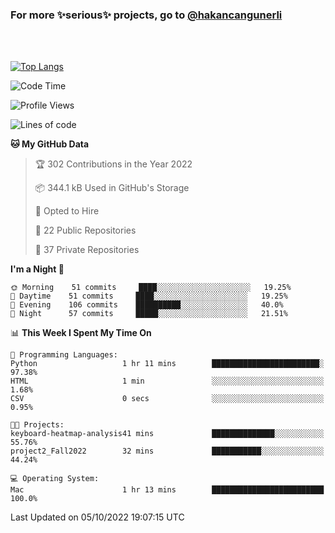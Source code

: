 ### For more ✨serious✨ projects, go to [@hakancangunerli](https://github.com/hakancangunerli)

<br>
<br>



[![Top Langs](https://github-readme-stats.vercel.app/api/top-langs/?username=63616e&layout=compact&hide=tex,html,shell,assembly,C&langs_count=6&exclude_repo=2015-csharp)](https://github.com/anuraghazra/github-readme-stats)


<!--START_SECTION:waka-->
![Code Time](http://img.shields.io/badge/Code%20Time-234%20hrs%2030%20mins-blue)

![Profile Views](http://img.shields.io/badge/Profile%20Views-1-blue)

![Lines of code](https://img.shields.io/badge/From%20Hello%20World%20I%27ve%20Written-251%20Thousand%20lines%20of%20code-blue)

**🐱 My GitHub Data** 

> 🏆 302 Contributions in the Year 2022
 > 
> 📦 344.1 kB Used in GitHub's Storage 
 > 
> 💼 Opted to Hire
 > 
> 📜 22 Public Repositories 
 > 
> 🔑 37 Private Repositories  
 > 
**I'm a Night 🦉** 

```text
🌞 Morning    51 commits     ████░░░░░░░░░░░░░░░░░░░░░   19.25% 
🌆 Daytime    51 commits     ████░░░░░░░░░░░░░░░░░░░░░   19.25% 
🌃 Evening    106 commits    ██████████░░░░░░░░░░░░░░░   40.0% 
🌙 Night      57 commits     █████░░░░░░░░░░░░░░░░░░░░   21.51%

```


📊 **This Week I Spent My Time On** 

```text
💬 Programming Languages: 
Python                   1 hr 11 mins        ████████████████████████░   97.38% 
HTML                     1 min               ░░░░░░░░░░░░░░░░░░░░░░░░░   1.68% 
CSV                      0 secs              ░░░░░░░░░░░░░░░░░░░░░░░░░   0.95%

🐱‍💻 Projects: 
keyboard-heatmap-analysis41 mins             ██████████████░░░░░░░░░░░   55.76% 
project2_Fall2022        32 mins             ███████████░░░░░░░░░░░░░░   44.24%

💻 Operating System: 
Mac                      1 hr 13 mins        █████████████████████████   100.0%

```


 Last Updated on 05/10/2022 19:07:15 UTC
<!--END_SECTION:waka-->


